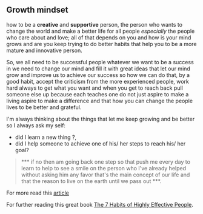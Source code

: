 ## Growth mindset

how to be a **creative** and **supportive** person, the person who wants to change the world and make a better life for all people *especially* the people who care about and love; all of that depends on you and how is your mind grows and are you keep trying to do better habits that help you to be a more mature and innovative person.

So, we all need to be successful people whatever we want to be a success in we need to change our mind and fill it with great ideas that let our mind grow and improve us to achieve our success so how we can do that, by a good habit, accept the criticism from the more experienced people, work hard always to get what you want and when you get to reach back pull someone else up because each teaches one do not just aspire to make a living aspire to make a difference and that how you can change the people lives to be better and grateful. 

I'm always thinking about the things that let me keep growing and be better so I always ask my self: 
- did I learn a new thing ?, 
- did I help someone to achieve one of his/ her steps to reach his/ her goal?

> *** if no then am going back one step so that push me every day to learn to help to see a smile on the person who I've already helped without asking him any favor that's the main concept of our life and that the reason to live on the earth until we pass out ***.

For more read this [article](https://www.atlassian.com/blog/inside-atlassian/growth-mindset)

For further reading  this great book [The 7 Habits of Highly Effective People](https://www.amazon.com/Habits-Highly-Effective-People-Powerful/dp/0743269519).



